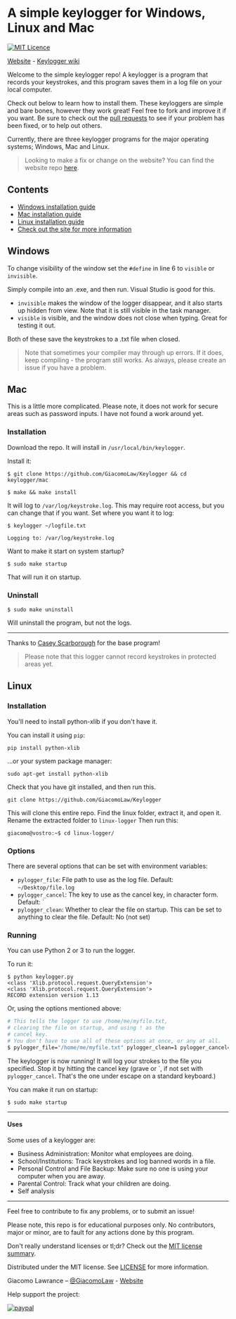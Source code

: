 # A simple keylogger for Windows, Linux and Mac
[![MIT Licence](https://badges.frapsoft.com/os/mit/mit.png?v=103)](https://opensource.org/licenses/mit-license.php)

[Website](https://simple-keylogger.github.io) - [Keylogger wiki](https://github.com/GiacomoLaw/Keylogger/wiki)

Welcome to the simple keylogger repo! A keylogger is a program that records your keystrokes, and this program saves them in a log file on your local computer.

Check out below to learn how to install them. These keyloggers are simple and bare bones, however they work great! Feel free to fork and improve it if you want. Be sure to check out the [pull requests](https://github.com/GiacomoLaw/Keylogger/pulls) to see if your problem has been fixed, or to help out others.

Currently, there are three keylogger programs for the major operating systems; Windows, Mac and Linux.

> Looking to make a fix or change on the website? You can find the website repo [here](https://github.com/simple-keylogger/simple-keylogger.github.io).

## Contents
- [Windows installation guide](https://simple-keylogger.github.io/windows.html)
- [Mac installation guide](https://simple-keylogger.github.io/mac.html)
- [Linux installation guide](https://simple-keylogger.github.io/linux.html)
- [Check out the site for more information](https://simple-keylogger.github.io/)

## Windows
To change visibility of the window set the `#define` in line 6 to `visible` or `invisible`.

Simply compile into an .exe, and then run. Visual Studio is good for this.

- `invisible` makes the window of the logger disappear, and it also starts up hidden from view. Note that it is still visible in the task manager.
- `visible` is visible, and the window does not close when typing. Great for testing it out.

Both of these save the keystrokes to a .txt file when closed.

> Note that sometimes your compiler may through up errors. If it does, keep compiling - the program still works. As always, please create an issue if you have a problem.

## Mac
This is a little more complicated. Please note, it does not work for secure areas such as password inputs. I have not found a work around yet.

### Installation
Download the repo. It will install in `/usr/local/bin/keylogger`.

Install it:

`$ git clone https://github.com/GiacomoLaw/Keylogger && cd keylogger/mac`

`$ make && make install`

It will log to `/var/log/keystroke.log`. This may require root access, but you can change that if you want. Set where you want it to log:

`$ keylogger ~/logfile.txt`

`Logging to: /var/log/keystroke.log`

Want to make it start on system startup?

`$ sudo make startup`

That will run it on startup.

### Uninstall
`$ sudo make uninstall`

Will uninstall the program, but not the logs.

---

Thanks to [Casey Scarborough](https://github.com/caseyscarborough/keylogger) for the base program!

> Please note that this logger cannot record keystrokes in protected areas yet.

## Linux
### Installation
You'll need to install python-xlib if you don't have it.

You can install it using `pip`:

`pip install python-xlib`

...or your system package manager:

`sudo apt-get install python-xlib`

Check that you have git installed, and then run this.

`git clone https://github.com/GiacomoLaw/Keylogger`

This will clone this entire repo. Find the linux folder, extract it, and open it. Rename the extracted folder to `linux-logger` Then run this:

`giacomo@vostro:~$ cd linux-logger/`

### Options
There are several options that can be set with environment variables:

- `pylogger_file`: File path to use as the log file.
Default: `~/Desktop/file.log`
- `pylogger_cancel`: The key to use as the cancel key, in character form.
Default: \`
- `pylogger_clean`: Whether to clear the file on startup. This can be set to anything to clear the file.
Default: No (not set)

### Running

You can use Python 2 or 3 to run the logger.

To run it:
```
$ python keylogger.py
<class 'Xlib.protocol.request.QueryExtension'>
<class 'Xlib.protocol.request.QueryExtension'>
RECORD extension version 1.13
```

Or, using the options mentioned above:
```bash
# This tells the logger to use /home/me/myfile.txt,
# clearing the file on startup, and using ! as the
# cancel key.
# You don't have to use all of these options at once, or any at all.
$ pylogger_file="/home/me/myfile.txt" pylogger_clean=1 pylogger_cancel="!" python keylogger.py
```

The keylogger is now running! It will log your strokes to the file you
specified. Stop it by hitting the cancel key (grave or \`, if not set with
`pylogger_cancel`. That's the one under escape on a standard keyboard.)

You can make it run on startup:

`$ sudo make startup`

---
#### Uses

Some uses of a keylogger are:

- Business Administration: Monitor what employees are doing.
- School/Institutions: Track keystrokes and log banned words in a file.
- Personal Control and File Backup: Make sure no one is using your computer when you are away.
- Parental Control: Track what your children are doing.
- Self analysis

---

Feel free to contribute to fix any problems, or to submit an issue!

Please note, this repo is for educational purposes only. No contributors, major or minor, are to fault for any actions done by this program.

Don't really understand licenses or tl;dr? Check out the [MIT license summary](https://tldrlegal.com/license/mit-license).

Distributed under the MIT license. See [LICENSE](https://github.com/GiacomoLaw/Keylogger/blob/master/LICENSE.txt) for more information.

Giacomo Lawrance – [@GiacomoLaw](https://twitter.com/GiacomoLaw) - [Website](https://giacomolaw.github.io)

Help support the project:

[![paypal](https://www.paypalobjects.com/en_US/i/btn/btn_donateCC_LG.gif)](https://www.paypal.com/donate/?token=vzvIIIrF42s6vMK7K56P3pJzLZ3tUPtaXJ8pbYnRX6XGEao3OTJbwR3NLxrWmcne_UHvuW)